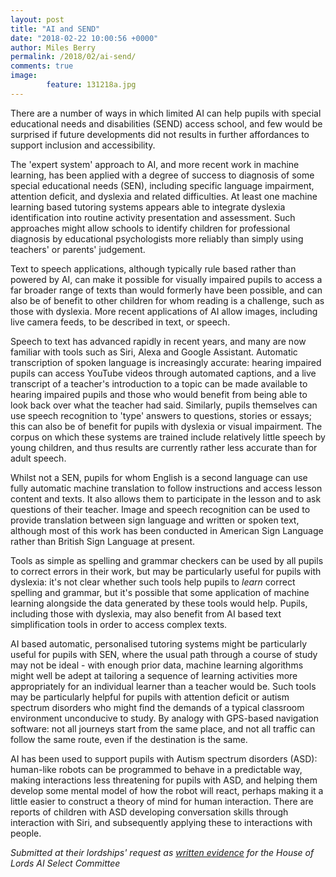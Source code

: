 ```yaml
---
layout: post
title: "AI and SEND"
date: "2018-02-22 10:00:56 +0000"
author: Miles Berry
permalink: /2018/02/ai-send/
comments: true
image:
        feature: 131218a.jpg
---
```


There are a number of ways in which limited AI can help pupils with special educational needs and disabilities (SEND) access school, and few would be surprised if future developments did not results in further affordances to support inclusion and accessibility.

The 'expert system' approach to AI, and more recent work in machine learning, has been applied with a degree of success to diagnosis of some special educational needs (SEN), including specific language impairment, attention deficit, and dyslexia and related difficulties. At least one machine learning based tutoring systems appears able to integrate dyslexia identification into routine activity presentation and assessment. Such approaches might allow schools to identify children for professional diagnosis by educational psychologists more reliably than simply using teachers' or parents' judgement.  

Text to speech applications, although typically rule based rather than powered by AI, can make it possible for visually impaired pupils to access a far broader range of texts than would formerly have been possible, and can also be of benefit to other children for whom reading is a challenge, such as those with dyslexia. More recent applications of AI allow images, including live camera feeds, to be described in text, or speech.

Speech to text has advanced rapidly in recent years, and many are now familiar with tools such as Siri, Alexa and  Google Assistant. Automatic transcription of spoken language is increasingly accurate: hearing impaired pupils can access YouTube videos through automated captions, and a live transcript of a teacher's introduction to a topic can be made available to hearing impaired pupils and those who would benefit from being able to look back over what the teacher had said. Similarly, pupils themselves can use speech recognition to 'type' answers to questions, stories or essays; this can also be of benefit for pupils with dyslexia or visual impairment. The corpus on which these systems are trained include relatively little speech by young children, and thus results are currently rather less accurate than for adult speech.

Whilst not a SEN, pupils for whom English is a second language can use fully automatic machine translation to follow instructions and access lesson content and texts. It also allows them to participate in the lesson and to ask questions of their teacher. Image and speech recognition can be used to provide translation between sign language and written or spoken text, although most of this work has been conducted in American Sign Language rather than British Sign Language at present.

Tools as simple as spelling and grammar checkers can be used by all pupils to correct errors in their work, but may be particularly useful for pupils with dyslexia: it's not clear whether such tools help pupils to *learn* correct spelling and grammar, but it's possible that some application of machine learning alongside the data generated by these tools would help. Pupils, including those with dyslexia, may also benefit from AI based text simplification tools in order to access complex texts.

AI based automatic, personalised tutoring systems might be particularly useful for pupils with SEN, where the usual path through a course of study may not be ideal - with enough prior data, machine learning algorithms might well be adept at tailoring a sequence of learning activities more appropriately for an individual learner than a teacher would be. Such tools may be particularly helpful for pupils with attention deficit or autism spectrum disorders who might find the demands of a typical classroom environment unconducive to study. By analogy with GPS-based navigation software: not all journeys start from the same place, and not all traffic can follow the same route, even if the destination is the same.

AI has been used to support pupils with Autism spectrum disorders (ASD): human-like robots can be programmed to behave in a predictable way, making interactions less threatening for pupils with ASD, and helping them develop some mental model of how the robot will react, perhaps making it a little easier to construct a theory of mind for human interaction. There are reports of children with ASD developing conversation skills through interaction with Siri, and subsequently applying these to interactions with people.


*Submitted at their lordships' request as [written evidence](http://data.parliament.uk/writtenevidence/committeeevidence.svc/evidencedocument/artificial-intelligence-committee/artificial-intelligence/written/77001.pdf) for the House of Lords AI Select Committee*
